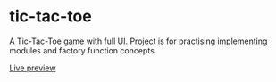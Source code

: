 # tic-tac-toe
A Tic-Tac-Toe game with full UI. Project is for practising implementing modules and factory function concepts.

[Live preview](https://iron-frog.github.io/tic-tac-toe/)
